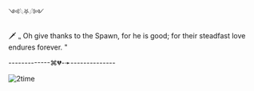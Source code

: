 ༺𓆩⛧𓆪༻

🗡 ⹂ Oh give thanks to the Spawn, for he is good; for their steadfast love endures forever. "

-------------⌘💔-➛--------------

![2time](https://github.com/user-attachments/assets/c7e4e3ef-44c5-474c-9107-8b71866f277f)
